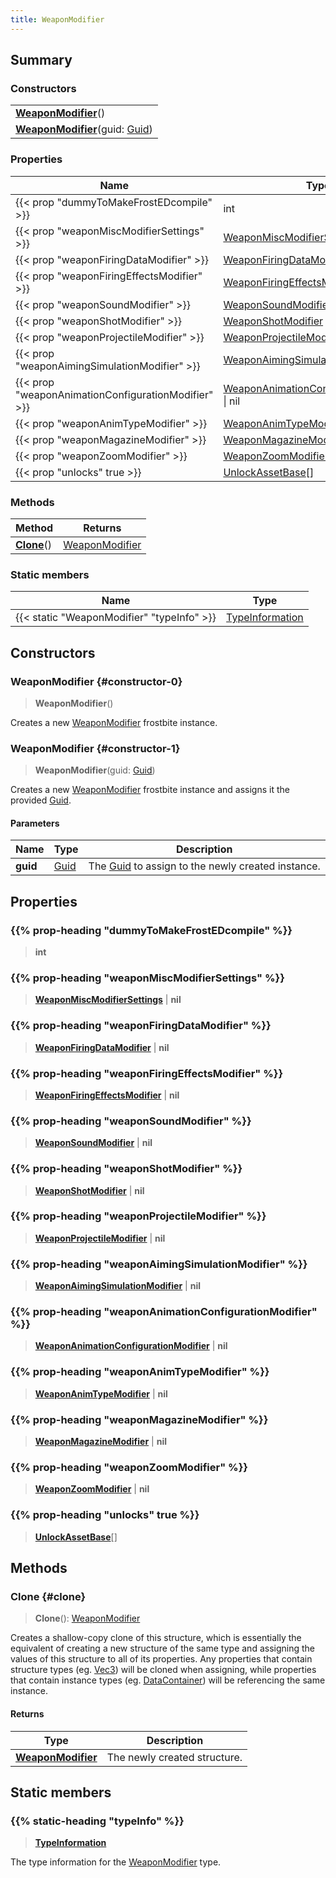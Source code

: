 ```yaml
---
title: WeaponModifier
---
```


## Summary

### Constructors

|  |
| --- |
| **[WeaponModifier](#constructor-0)**() |
| **[WeaponModifier](#constructor-1)**(guid: [Guid](/vext/ref/shared/type/guid)) |

### Properties

| Name | Type |
| ---- | ---- |
| {{< prop "dummyToMakeFrostEDcompile" >}} | int |
| {{< prop "weaponMiscModifierSettings" >}} | [WeaponMiscModifierSettings](/vext/ref/fb/weaponmiscmodifiersettings) \| nil |
| {{< prop "weaponFiringDataModifier" >}} | [WeaponFiringDataModifier](/vext/ref/fb/weaponfiringdatamodifier) \| nil |
| {{< prop "weaponFiringEffectsModifier" >}} | [WeaponFiringEffectsModifier](/vext/ref/fb/weaponfiringeffectsmodifier) \| nil |
| {{< prop "weaponSoundModifier" >}} | [WeaponSoundModifier](/vext/ref/fb/weaponsoundmodifier) \| nil |
| {{< prop "weaponShotModifier" >}} | [WeaponShotModifier](/vext/ref/fb/weaponshotmodifier) \| nil |
| {{< prop "weaponProjectileModifier" >}} | [WeaponProjectileModifier](/vext/ref/fb/weaponprojectilemodifier) \| nil |
| {{< prop "weaponAimingSimulationModifier" >}} | [WeaponAimingSimulationModifier](/vext/ref/fb/weaponaimingsimulationmodifier) \| nil |
| {{< prop "weaponAnimationConfigurationModifier" >}} | [WeaponAnimationConfigurationModifier](/vext/ref/fb/weaponanimationconfigurationmodifier) \| nil |
| {{< prop "weaponAnimTypeModifier" >}} | [WeaponAnimTypeModifier](/vext/ref/fb/weaponanimtypemodifier) \| nil |
| {{< prop "weaponMagazineModifier" >}} | [WeaponMagazineModifier](/vext/ref/fb/weaponmagazinemodifier) \| nil |
| {{< prop "weaponZoomModifier" >}} | [WeaponZoomModifier](/vext/ref/fb/weaponzoommodifier) \| nil |
| {{< prop "unlocks" true >}} | [UnlockAssetBase](/vext/ref/fb/unlockassetbase)[] |

### Methods

| Method | Returns |
| ------ | ------- |
| **[Clone](#clone)**() | [WeaponModifier](/vext/ref/fb/weaponmodifier) |

### Static members

| Name | Type |
| ---- | ---- |
| {{< static "WeaponModifier" "typeInfo" >}} | [TypeInformation](/vext/ref/shared/type/typeinformation) |

## Constructors

### WeaponModifier {#constructor-0}

> **WeaponModifier**()

Creates a new [WeaponModifier](/vext/ref/fb/weaponmodifier) frostbite instance.

### WeaponModifier {#constructor-1}

> **WeaponModifier**(guid: [Guid](/vext/ref/shared/type/guid))

Creates a new [WeaponModifier](/vext/ref/fb/weaponmodifier) frostbite instance and assigns it the provided [Guid](/vext/ref/shared/type/guid).

#### Parameters

| Name | Type | Description |
| ---- | ---- | ----------- |
| **guid** | [Guid](/vext/ref/shared/type/guid) | The [Guid](/vext/ref/shared/type/guid) to assign to the newly created instance. |

## Properties

### {{% prop-heading "dummyToMakeFrostEDcompile" %}}

> **int**

### {{% prop-heading "weaponMiscModifierSettings" %}}

> **[WeaponMiscModifierSettings](/vext/ref/fb/weaponmiscmodifiersettings)** \| **nil**

### {{% prop-heading "weaponFiringDataModifier" %}}

> **[WeaponFiringDataModifier](/vext/ref/fb/weaponfiringdatamodifier)** \| **nil**

### {{% prop-heading "weaponFiringEffectsModifier" %}}

> **[WeaponFiringEffectsModifier](/vext/ref/fb/weaponfiringeffectsmodifier)** \| **nil**

### {{% prop-heading "weaponSoundModifier" %}}

> **[WeaponSoundModifier](/vext/ref/fb/weaponsoundmodifier)** \| **nil**

### {{% prop-heading "weaponShotModifier" %}}

> **[WeaponShotModifier](/vext/ref/fb/weaponshotmodifier)** \| **nil**

### {{% prop-heading "weaponProjectileModifier" %}}

> **[WeaponProjectileModifier](/vext/ref/fb/weaponprojectilemodifier)** \| **nil**

### {{% prop-heading "weaponAimingSimulationModifier" %}}

> **[WeaponAimingSimulationModifier](/vext/ref/fb/weaponaimingsimulationmodifier)** \| **nil**

### {{% prop-heading "weaponAnimationConfigurationModifier" %}}

> **[WeaponAnimationConfigurationModifier](/vext/ref/fb/weaponanimationconfigurationmodifier)** \| **nil**

### {{% prop-heading "weaponAnimTypeModifier" %}}

> **[WeaponAnimTypeModifier](/vext/ref/fb/weaponanimtypemodifier)** \| **nil**

### {{% prop-heading "weaponMagazineModifier" %}}

> **[WeaponMagazineModifier](/vext/ref/fb/weaponmagazinemodifier)** \| **nil**

### {{% prop-heading "weaponZoomModifier" %}}

> **[WeaponZoomModifier](/vext/ref/fb/weaponzoommodifier)** \| **nil**

### {{% prop-heading "unlocks" true %}}

> **[UnlockAssetBase](/vext/ref/fb/unlockassetbase)**[]

## Methods

### Clone {#clone}

> **Clone**(): [WeaponModifier](/vext/ref/fb/weaponmodifier)

Creates a shallow-copy clone of this structure, which is essentially the equivalent of creating a new structure of the same type and assigning the values of this structure to all of its properties. Any properties that contain structure types (eg. [Vec3](/vext/ref/shared/type/vec3)) will be cloned when assigning, while properties that contain instance types (eg. [DataContainer](/vext/ref/shared/type/datacontainer)) will be referencing the same instance.

#### Returns

| Type | Description |
| ---- | ----------- |
| **[WeaponModifier](/vext/ref/fb/weaponmodifier)** | The newly created structure. |

## Static members

### {{% static-heading "typeInfo" %}}

> **[TypeInformation](/vext/ref/shared/type/typeinformation)**

The type information for the [WeaponModifier](/vext/ref/fb/weaponmodifier) type.

